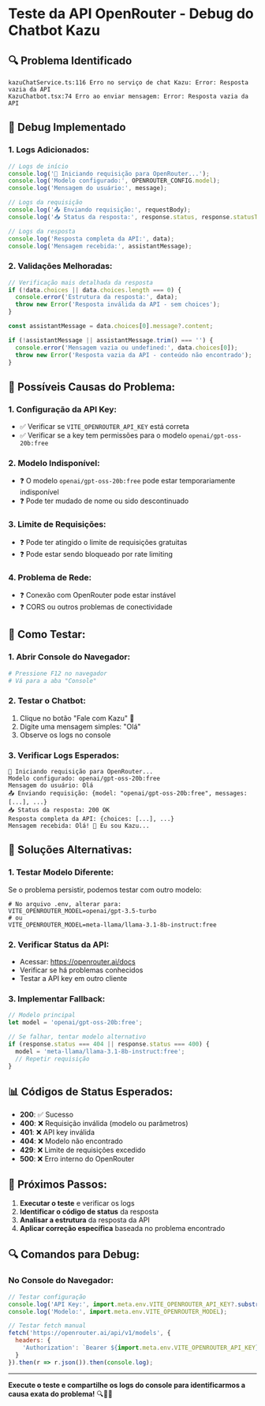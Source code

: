 # Teste da API OpenRouter - Debug do Chatbot Kazu

## 🔍 Problema Identificado

```
kazuChatService.ts:116 Erro no serviço de chat Kazu: Error: Resposta vazia da API
KazuChatbot.tsx:74 Erro ao enviar mensagem: Error: Resposta vazia da API
```

## 🧪 Debug Implementado

### **1. Logs Adicionados:**

```typescript
// Logs de início
console.log('🔄 Iniciando requisição para OpenRouter...');
console.log('Modelo configurado:', OPENROUTER_CONFIG.model);
console.log('Mensagem do usuário:', message);

// Logs da requisição
console.log('📤 Enviando requisição:', requestBody);
console.log('📥 Status da resposta:', response.status, response.statusText);

// Logs da resposta
console.log('Resposta completa da API:', data);
console.log('Mensagem recebida:', assistantMessage);
```

### **2. Validações Melhoradas:**

```typescript
// Verificação mais detalhada da resposta
if (!data.choices || data.choices.length === 0) {
  console.error('Estrutura da resposta:', data);
  throw new Error('Resposta inválida da API - sem choices');
}

const assistantMessage = data.choices[0].message?.content;

if (!assistantMessage || assistantMessage.trim() === '') {
  console.error('Mensagem vazia ou undefined:', data.choices[0]);
  throw new Error('Resposta vazia da API - conteúdo não encontrado');
}
```

## 🔧 **Possíveis Causas do Problema:**

### **1. Configuração da API Key:**
- ✅ Verificar se `VITE_OPENROUTER_API_KEY` está correta
- ✅ Verificar se a key tem permissões para o modelo `openai/gpt-oss-20b:free`

### **2. Modelo Indisponível:**
- ❓ O modelo `openai/gpt-oss-20b:free` pode estar temporariamente indisponível
- ❓ Pode ter mudado de nome ou sido descontinuado

### **3. Limite de Requisições:**
- ❓ Pode ter atingido o limite de requisições gratuitas
- ❓ Pode estar sendo bloqueado por rate limiting

### **4. Problema de Rede:**
- ❓ Conexão com OpenRouter pode estar instável
- ❓ CORS ou outros problemas de conectividade

## 🧪 **Como Testar:**

### **1. Abrir Console do Navegador:**
```bash
# Pressione F12 no navegador
# Vá para a aba "Console"
```

### **2. Testar o Chatbot:**
1. Clique no botão "Fale com Kazu" 👑
2. Digite uma mensagem simples: "Olá"
3. Observe os logs no console

### **3. Verificar Logs Esperados:**
```
🔄 Iniciando requisição para OpenRouter...
Modelo configurado: openai/gpt-oss-20b:free
Mensagem do usuário: Olá
📤 Enviando requisição: {model: "openai/gpt-oss-20b:free", messages: [...], ...}
📥 Status da resposta: 200 OK
Resposta completa da API: {choices: [...], ...}
Mensagem recebida: Olá! 👑 Eu sou Kazu...
```

## 🔄 **Soluções Alternativas:**

### **1. Testar Modelo Diferente:**
Se o problema persistir, podemos testar com outro modelo:

```env
# No arquivo .env, alterar para:
VITE_OPENROUTER_MODEL=openai/gpt-3.5-turbo
# ou
VITE_OPENROUTER_MODEL=meta-llama/llama-3.1-8b-instruct:free
```

### **2. Verificar Status da API:**
- Acessar: https://openrouter.ai/docs
- Verificar se há problemas conhecidos
- Testar a API key em outro cliente

### **3. Implementar Fallback:**
```typescript
// Modelo principal
let model = 'openai/gpt-oss-20b:free';

// Se falhar, tentar modelo alternativo
if (response.status === 404 || response.status === 400) {
  model = 'meta-llama/llama-3.1-8b-instruct:free';
  // Repetir requisição
}
```

## 📊 **Códigos de Status Esperados:**

- **200**: ✅ Sucesso
- **400**: ❌ Requisição inválida (modelo ou parâmetros)
- **401**: ❌ API key inválida
- **404**: ❌ Modelo não encontrado
- **429**: ❌ Limite de requisições excedido
- **500**: ❌ Erro interno do OpenRouter

## 🎯 **Próximos Passos:**

1. **Executar o teste** e verificar os logs
2. **Identificar o código de status** da resposta
3. **Analisar a estrutura** da resposta da API
4. **Aplicar correção específica** baseada no problema encontrado

## 🔍 **Comandos para Debug:**

### **No Console do Navegador:**
```javascript
// Testar configuração
console.log('API Key:', import.meta.env.VITE_OPENROUTER_API_KEY?.substring(0, 10) + '...');
console.log('Modelo:', import.meta.env.VITE_OPENROUTER_MODEL);

// Testar fetch manual
fetch('https://openrouter.ai/api/v1/models', {
  headers: {
    'Authorization': `Bearer ${import.meta.env.VITE_OPENROUTER_API_KEY}`
  }
}).then(r => r.json()).then(console.log);
```

---

**Execute o teste e compartilhe os logs do console para identificarmos a causa exata do problema!** 🔍🤖👑